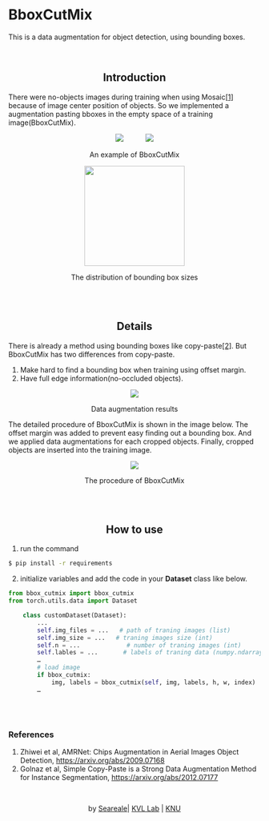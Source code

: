 # BboxCutMix
This is a data augmentation for object detection, using bounding boxes.

<br/>

## <div align="center">Introduction</div>
There were no-objects images during training when using Mosaic[[1]](https://arxiv.org/abs/2009.07168) because of image center position of objects. So we implemented a augmentation pasting bboxes in the empty space of a training image(BboxCutMix).
<div align="center">
<img src="https://wiki.seareale.dev/uploads/images/gallery/2022-05/OjZ2tmvojIGVUxH1-image-1654015019066.png" hspace=20/>
<img src="https://wiki.seareale.dev/uploads/images/gallery/2022-05/8cf3VBdKAA2XwkR7-image-1654015040069.png" hspace=20/>
<p>An example of BboxCutMix</p>
</div>

<div align="center">
<img src="https://wiki.seareale.dev/uploads/images/gallery/2022-05/e7or31wDTvVZXfyw-image-1654015221774.png" hspace=20 width=200px/>
  <p>The distribution of bounding box sizes</p>
</div>

<br/>
<br/>

## <div align="center">Details</div>
There is already a method using bounding boxes like copy-paste[[2]](https://arxiv.org/abs/2012.07177). But BboxCutMix has two differences from copy-paste. 
1) Make hard to find a bounding box when training using offset margin. 
2) Have full edge information(no-occluded objects).
<div align="center">
<img src="https://wiki.seareale.dev/uploads/images/gallery/2022-05/ZCQYBhN09Tj0qck0-image-1654014749943.png" hspace=20/>
    <p>Data augmentation results</p>
</div>

The detailed procedure of BboxCutMix is shown in the image below. The offset margin was added to prevent easy finding out a bounding box. And we applied data augmentations for each cropped objects. Finally, cropped objects are inserted into the training image.

<div align="center">
<img src="https://wiki.seareale.dev/uploads/images/gallery/2022-05/1f7zm64IOCh9F3jB-image-1654016473559.png" hspace=20/>
    <p>The procedure of BboxCutMix</p>
</div>

<br/>
<br/>

## <div align="center">How to use</div>
1. run the command
```bash
$ pip install -r requirements
```

2. initialize variables and add the code in your **Dataset** class like below.
```python
from bbox_cutmix import bbox_cutmix 
from torch.utils.data import Dataset 

    class customDataset(Dataset):
        ...
        self.img_files = ...   # path of traning images (list)
        self.img_size = ...   # traning images size (int) 
        self.n = ...             # number of traning images (int) 
        self.lables = ...       # labels of traning data (numpy.ndarray)
        …
        # load image
        if bbox_cutmix:
            img, labels = bbox_cutmix(self, img, labels, h, w, index)
        …
```

<br/>
<br/>

### References
1. Zhiwei et al, AMRNet: Chips Augmentation in Aerial Images Object Detection, https://arxiv.org/abs/2009.07168
2. Golnaz et al, Simple Copy-Paste is a Strong Data Augmentation Method for Instance Segmentation, https://arxiv.org/abs/2012.07177

<br/><div align="center">
by [Seareale](https://github.com/seareale)| [KVL Lab](http://vl.knu.ac.kr) | [KNU](http://knu.ac.kr)
</div>
